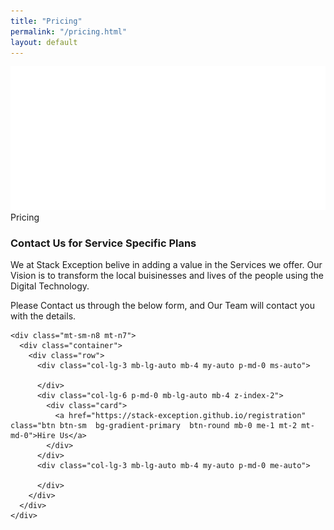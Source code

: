 ```yaml
---
title: "Pricing"
permalink: "/pricing.html"
layout: default
---
```


<!-- <section class="py-7">
    <div class="container">
      <div class="row">
        <div class="col-lg-8">
          <h3 class="text-gradient text-primary mb-0 mt-2">Read More About Us</h3>
          <h3>The most important</h3>
          <p>Pain is what we go through as we become older. We get insulted by others, lose trust for those others. We get back stabbed by friends. It becomes harder for us to give others a hand.</p>
        </div>
      </div>
      <div class="row mt-5">
        <div class="col-md-4">
          <div class="p-3 text-start ps-0">
            <div class="icon">
              <svg class="text-primary" width="25px" height="25px" viewBox="0 0 43 36" version="1.1" xmlns="http://www.w3.org/2000/svg" xmlns:xlink="http://www.w3.org/1999/xlink">
                <title>credit-card</title>
                <g stroke="none" stroke-width="1" fill="none" fill-rule="evenodd">
                  <g transform="translate(-2169.000000, -745.000000)" fill="#FFFFFF" fill-rule="nonzero">
                    <g transform="translate(1716.000000, 291.000000)">
                      <g id="credit-card" transform="translate(453.000000, 454.000000)">
                        <path class="color-background" d="M43,10.7482083 L43,3.58333333 C43,1.60354167 41.3964583,0 39.4166667,0 L3.58333333,0 C1.60354167,0 0,1.60354167 0,3.58333333 L0,10.7482083 L43,10.7482083 Z" opacity="0.593633743"></path>
                        <path class="color-foreground" d="M0,16.125 L0,32.25 C0,34.2297917 1.60354167,35.8333333 3.58333333,35.8333333 L39.4166667,35.8333333 C41.3964583,35.8333333 43,34.2297917 43,32.25 L43,16.125 L0,16.125 Z M19.7083333,26.875 L7.16666667,26.875 L7.16666667,23.2916667 L19.7083333,23.2916667 L19.7083333,26.875 Z M35.8333333,26.875 L28.6666667,26.875 L28.6666667,23.2916667 L35.8333333,23.2916667 L35.8333333,26.875 Z"></path>
                      </g>
                    </g>
                  </g>
                </g>
              </svg>
            </div>
            <h5 class="mt-4 mb-4 font-weight-bolder">
              Global payments in a single integration
            </h5>
            <div class="p-3 d-flex px-0 py-1">
              <div>
                <i class="fas fa-check text-primary text-sm" aria-hidden="true"></i>
              </div>
              <div class="ps-3">
                <span class="text-sm font-weight-bold">120+ global currenices</span>
              </div>
            </div>
            <div class="p-3 d-flex px-0 py-1">
              <div>
                <i class="fas fa-check text-primary text-sm" aria-hidden="true"></i>
              </div>
              <div class="ps-3">
                <span class="text-sm font-weight-bold">Global payment</span>
              </div>
            </div>
          </div>
        </div>
        <div class="col-md-4">
          <div class="p-3 text-start ps-0">
            <div class="icon">
              <svg class="text-primary" width="25px" height="25px" viewBox="0 0 46 42" version="1.1" xmlns="http://www.w3.org/2000/svg" xmlns:xlink="http://www.w3.org/1999/xlink">
                <title>customer-support</title>
                <g stroke="none" stroke-width="1" fill="none" fill-rule="evenodd">
                  <g transform="translate(-1717.000000, -291.000000)" fill="#FFFFFF" fill-rule="nonzero">
                    <g transform="translate(1716.000000, 291.000000)">
                      <g transform="translate(1.000000, 0.000000)">
                        <path class="color-background" d="M45,0 L26,0 C25.447,0 25,0.447 25,1 L25,20 C25,20.379 25.214,20.725 25.553,20.895 C25.694,20.965 25.848,21 26,21 C26.212,21 26.424,20.933 26.6,20.8 L34.333,15 L45,15 C45.553,15 46,14.553 46,14 L46,1 C46,0.447 45.553,0 45,0 Z" opacity="0.59858631"></path>
                        <path class="color-foreground" d="M22.883,32.86 C20.761,32.012 17.324,31 13,31 C8.676,31 5.239,32.012 3.116,32.86 C1.224,33.619 0,35.438 0,37.494 L0,41 C0,41.553 0.447,42 1,42 L25,42 C25.553,42 26,41.553 26,41 L26,37.494 C26,35.438 24.776,33.619 22.883,32.86 Z"></path>
                        <path class="color-foreground" d="M13,28 C17.432,28 21,22.529 21,18 C21,13.589 17.411,10 13,10 C8.589,10 5,13.589 5,18 C5,22.529 8.568,28 13,28 Z"></path>
                      </g>
                    </g>
                  </g>
                </g>
              </svg>
            </div>
            <h5 class="mt-4 mb-4 font-weight-bolder">
              24/7 email, phone and chat support
            </h5>
            <div class="p-3 d-flex px-0 py-1">
              <div>
                <i class="fas fa-check text-primary text-sm" aria-hidden="true"></i>
              </div>
              <div class="ps-3">
                <span class="text-sm font-weight-bold">24/7 support</span>
              </div>
            </div>
            <div class="p-3 d-flex px-0 py-1">
              <div>
                <i class="fas fa-check text-primary text-sm" aria-hidden="true"></i>
              </div>
              <div class="ps-3">
                <span class="text-sm font-weight-bold">Fast responses</span>
              </div>
            </div>
          </div>
        </div>
        <div class="col-md-4">
          <div class="p-3 text-start ps-0">
            <div class="icon">
              <svg class="text-primary" width="25px" height="25px" viewBox="0 0 40 40" version="1.1" xmlns="http://www.w3.org/2000/svg" xmlns:xlink="http://www.w3.org/1999/xlink">
                <title>spaceship</title>
                <g stroke="none" stroke-width="1" fill="none" fill-rule="evenodd">
                  <g transform="translate(-1720.000000, -592.000000)" fill="#FFFFFF" fill-rule="nonzero">
                    <g transform="translate(1716.000000, 291.000000)">
                      <g transform="translate(4.000000, 301.000000)">
                        <path class="color-foreground" d="M39.3,0.706666667 C38.9660984,0.370464027 38.5048767,0.192278529 38.0316667,0.216666667 C14.6516667,1.43666667 6.015,22.2633333 5.93166667,22.4733333 C5.68236407,23.0926189 5.82664679,23.8009159 6.29833333,24.2733333 L15.7266667,33.7016667 C16.2013871,34.1756798 16.9140329,34.3188658 17.535,34.065 C17.7433333,33.98 38.4583333,25.2466667 39.7816667,1.97666667 C39.8087196,1.50414529 39.6335979,1.04240574 39.3,0.706666667 Z M25.69,19.0233333 C24.7367525,19.9768687 23.3029475,20.2622391 22.0572426,19.7463614 C20.8115377,19.2304837 19.9992882,18.0149658 19.9992882,16.6666667 C19.9992882,15.3183676 20.8115377,14.1028496 22.0572426,13.5869719 C23.3029475,13.0710943 24.7367525,13.3564646 25.69,14.31 C26.9912731,15.6116662 26.9912731,17.7216672 25.69,19.0233333 L25.69,19.0233333 Z"></path>
                        <path class="color-foreground" d="M1.855,31.4066667 C3.05106558,30.2024182 4.79973884,29.7296005 6.43969145,30.1670277 C8.07964407,30.6044549 9.36054508,31.8853559 9.7979723,33.5253085 C10.2353995,35.1652612 9.76258177,36.9139344 8.55833333,38.11 C6.70666667,39.9616667 0,40 0,40 C0,40 0,33.2566667 1.855,31.4066667 Z"></path>
                        <path class="color-background" d="M17.2616667,3.90166667 C12.4943643,3.07192755 7.62174065,4.61673894 4.20333333,8.04166667 C3.31200265,8.94126033 2.53706177,9.94913142 1.89666667,11.0416667 C1.5109569,11.6966059 1.61721591,12.5295394 2.155,13.0666667 L5.47,16.3833333 C8.55036617,11.4946947 12.5559074,7.25476565 17.2616667,3.90166667 L17.2616667,3.90166667 Z" opacity="0.598539807"></path>
                        <path class="color-background" d="M36.0983333,22.7383333 C36.9280725,27.5056357 35.3832611,32.3782594 31.9583333,35.7966667 C31.0587397,36.6879974 30.0508686,37.4629382 28.9583333,38.1033333 C28.3033941,38.4890431 27.4704606,38.3827841 26.9333333,37.845 L23.6166667,34.53 C28.5053053,31.4496338 32.7452344,27.4440926 36.0983333,22.7383333 L36.0983333,22.7383333 Z" opacity="0.598539807"></path>
                      </g>
                    </g>
                  </g>
                </g>
              </svg>
            </div>
            <h5 class="mt-4 mb-4 font-weight-bolder">
              Working with the latest technologies
            </h5>
            <div class="p-3 d-flex px-0 py-1">
              <div>
                <i class="fas fa-check text-primary text-sm" aria-hidden="true"></i>
              </div>
              <div class="ps-3">
                <span class="text-sm font-weight-bold">Custom apps</span>
              </div>
            </div>
            <div class="p-3 d-flex px-0 py-1">
              <div>
                <i class="fas fa-check text-primary text-sm" aria-hidden="true"></i>
              </div>
              <div class="ps-3">
                <span class="text-sm font-weight-bold">Best technologies</span>
              </div>
            </div>
          </div>
        </div>
      </div>
      <div class="row mt-5">
        <div class="col-md-4">
          <div class="p-3 text-start ps-0">
            <div class="icon">
              <svg class="text-primary" width="25px" height="25px" viewBox="0 0 42 42" version="1.1" xmlns="http://www.w3.org/2000/svg" xmlns:xlink="http://www.w3.org/1999/xlink">
                <title>box-3d</title>
                <g stroke="none" stroke-width="1" fill="none" fill-rule="evenodd">
                  <g transform="translate(-2322.000000, -912.000000)" fill-rule="nonzero">
                    <g transform="translate(1716.000000, 904.000000)">
                      <g id="box-3d" transform="translate(606.000000, 8.000000)">
                        <path class="color-background" d="M22.7597136,19.3090182 L38.8987031,11.2395234 C39.3926816,10.9925342 39.592906,10.3918611 39.3459167,9.89788265 C39.249157,9.70436312 39.0922432,9.5474453 38.8987261,9.45068056 L20.2741875,0.1378125 L20.2741875,0.1378125 C19.905375,-0.04725 19.469625,-0.04725 19.0995,0.1378125 L3.1011696,8.13815822 C2.60720568,8.38517662 2.40701679,8.98586148 2.6540352,9.4798254 C2.75080129,9.67332903 2.90771305,9.83023153 3.10122239,9.9269862 L21.8652864,19.3090182 C22.1468139,19.4497819 22.4781861,19.4497819 22.7597136,19.3090182 Z" fill="#FF0080"></path>
                        <path class="color-foreground" d="M23.625,22.429159 L23.625,39.8805372 C23.625,40.4328219 24.0727153,40.8805372 24.625,40.8805372 C24.7802551,40.8805372 24.9333778,40.8443874 25.0722402,40.7749511 L41.2741875,32.673375 L41.2741875,32.673375 C41.719125,32.4515625 42,31.9974375 42,31.5 L42,14.241659 C42,13.6893742 41.5522847,13.241659 41,13.241659 C40.8447549,13.241659 40.6916418,13.2778041 40.5527864,13.3472318 L24.1777864,21.5347318 C23.8390024,21.7041238 23.625,22.0503869 23.625,22.429159 Z" fill="#7928CA"></path>
                        <path class="color-foreground" d="M20.4472136,21.5347318 L1.4472136,12.0347318 C0.953235098,11.7877425 0.352562058,11.9879669 0.105572809,12.4819454 C0.0361450918,12.6208008 6.47121774e-16,12.7739139 0,12.929159 L0,30.1875 L0,30.1875 C0,30.6849375 0.280875,31.1390625 0.7258125,31.3621875 L19.5528096,40.7750766 C20.0467945,41.0220531 20.6474623,40.8218132 20.8944388,40.3278283 C20.963859,40.1889789 21,40.0358742 21,39.8806379 L21,22.429159 C21,22.0503869 20.7859976,21.7041238 20.4472136,21.5347318 Z" fill="#7928CA"></path>
                      </g>
                    </g>
                  </g>
                </g>
              </svg>
            </div>
            <h5 class="mt-4 mb-4 font-weight-bolder">
              Fast and secure payments over the world
            </h5>
            <div class="p-3 d-flex px-0 py-1">
              <div>
                <i class="fas fa-check text-primary text-sm" aria-hidden="true"></i>
              </div>
              <div class="ps-3">
                <span class="text-sm font-weight-bold">Full time access</span>
              </div>
            </div>
            <div class="p-3 d-flex px-0 py-1">
              <div>
                <i class="fas fa-check text-primary text-sm" aria-hidden="true"></i>
              </div>
              <div class="ps-3">
                <span class="text-sm font-weight-bold">Transparent transactions</span>
              </div>
            </div>
          </div>
        </div>
        <div class="col-md-4">
          <div class="p-3 text-start ps-0">
            <div class="icon">
              <svg class="text-primary" width="25px" height="25px" viewBox="0 0 40 43" version="1.1" xmlns="http://www.w3.org/2000/svg" xmlns:xlink="http://www.w3.org/1999/xlink">
                <title>archive-drawer</title>
                <g stroke="none" stroke-width="1" fill="none" fill-rule="evenodd">
                  <g transform="translate(-2020.000000, -911.000000)" fill-rule="nonzero">
                    <g transform="translate(1716.000000, 904.000000)">
                      <g id="archive-drawer" transform="translate(304.000000, 7.000000)">
                        <rect class="color-background" fill="#FF0080" x="5.33333333" y="5.33333333" width="29.3333333" height="2.66666667"></rect>
                        <rect class="color-background" fill="#FF0080" x="10.6666667" y="0" width="18.6666667" height="2.66666667"></rect>
                        <path class="color-foreground" d="M38.6666667,10.6666667 L1.33333333,10.6666667 C0.596953667,10.6666667 0,11.2636203 0,12 L0,41.3333333 C0,42.069713 0.596953667,42.6666667 1.33333333,42.6666667 L38.6666667,42.6666667 C39.4030463,42.6666667 40,42.069713 40,41.3333333 L40,12 C40,11.2636203 39.4030463,10.6666667 38.6666667,10.6666667 Z M29.3333333,25.3333333 C29.3333333,26.069713 28.7363797,26.6666667 28,26.6666667 L12,26.6666667 C11.2636203,26.6666667 10.6666667,26.069713 10.6666667,25.3333333 L10.6666667,20 L13.3333333,20 L13.3333333,24 L26.6666667,24 L26.6666667,20 L29.3333333,20 L29.3333333,25.3333333 Z" fill="#7928CA"></path>
                      </g>
                    </g>
                  </g>
                </g>
              </svg>
            </div>
            <h5 class="mt-4 mb-4 font-weight-bolder">
              Financial reconciliation and reporting
            </h5>
            <div class="p-3 d-flex px-0 py-1">
              <div>
                <i class="fas fa-check text-primary text-sm" aria-hidden="true"></i>
              </div>
              <div class="ps-3">
                <span class="text-sm font-weight-bold">5.000+ archives</span>
              </div>
            </div>
            <div class="p-3 d-flex px-0 py-1">
              <div>
                <i class="fas fa-check text-primary text-sm" aria-hidden="true"></i>
              </div>
              <div class="ps-3">
                <span class="text-sm font-weight-bold">Real-time reporting</span>
              </div>
            </div>
          </div>
        </div>
        <div class="col-md-4">
          <div class="p-3 text-start ps-0">
            <div class="icon">
              <svg class="text-primary" width="25px" height="25px" viewBox="0 0 42 42" version="1.1" xmlns="http://www.w3.org/2000/svg" xmlns:xlink="http://www.w3.org/1999/xlink">
                <title>office</title>
                <g stroke="none" stroke-width="1" fill="none" fill-rule="evenodd">
                  <g transform="translate(-1869.000000, -909.000000)" fill-rule="nonzero">
                    <g transform="translate(1716.000000, 904.000000)">
                      <g transform="translate(153.000000, 5.000000)">
                        <path class="color-background" d="M12.25,17.5 L8.75,17.5 L8.75,1.75 C8.75,0.78225 9.53225,0 10.5,0 L31.5,0 C32.46775,0 33.25,0.78225 33.25,1.75 L33.25,12.25 L29.75,12.25 L29.75,3.5 L12.25,3.5 L12.25,17.5 Z" fill="#FF0080"></path>
                        <path class="color-foreground" d="M40.25,14 L24.5,14 C23.53225,14 22.75,14.78225 22.75,15.75 L22.75,38.5 L19.25,38.5 L19.25,22.75 C19.25,21.78225 18.46775,21 17.5,21 L1.75,21 C0.78225,21 0,21.78225 0,22.75 L0,40.25 C0,41.21775 0.78225,42 1.75,42 L40.25,42 C41.21775,42 42,41.21775 42,40.25 L42,15.75 C42,14.78225 41.21775,14 40.25,14 Z M12.25,36.75 L7,36.75 L7,33.25 L12.25,33.25 L12.25,36.75 Z M12.25,29.75 L7,29.75 L7,26.25 L12.25,26.25 L12.25,29.75 Z M35,36.75 L29.75,36.75 L29.75,33.25 L35,33.25 L35,36.75 Z M35,29.75 L29.75,29.75 L29.75,26.25 L35,26.25 L35,29.75 Z M35,22.75 L29.75,22.75 L29.75,19.25 L35,19.25 L35,22.75 Z" fill="#7928CA"></path>
                      </g>
                    </g>
                  </g>
                </g>
              </svg>
            </div>
            <h5 class="mt-4 mb-4 font-weight-bolder">
              Developer platform and third-party integrations
            </h5>
            <div class="p-3 d-flex px-0 py-1">
              <div>
                <i class="fas fa-check text-primary text-sm" aria-hidden="true"></i>
              </div>
              <div class="ps-3">
                <span class="text-sm font-weight-bold">Over 100 extensions</span>
              </div>
            </div>
            <div class="p-3 d-flex px-0 py-1">
              <div>
                <i class="fas fa-check text-primary text-sm" aria-hidden="true"></i>
              </div>
              <div class="ps-3">
                <span class="text-sm font-weight-bold">Developer Dashboard</span>
              </div>
            </div>
          </div>
        </div>
      </div>
    </div>
  </section> -->


<section class="py-lg-7 pb-5">
    <div class="bg-gradient-dark position-relative m-3 border-radius-xl">
      <img src="../assets/img/shapes/waves-white.svg" alt="pattern-lines" class="position-absolute start-0 top-md-0 w-100 opacity-6">
      <div class="container pb-lg-9 pb-7 pt-7 postion-relative z-index-2">
        <div class="row">
          <div class="col-md-8 mx-auto text-center">
            <span class="badge bg-gradient-info mb-2">Pricing</span>
            <h3 class="text-white">Contact Us for Service Specific Plans</h3>
            <p class="text-white">We at Stack Exception belive in adding a value in the Services we offer. Our Vision is to transform the local buisinesses and lives of the people using the Digital Technology.</p>
            <p class="text-white">Please Contact us through the below form, and Our Team will contact you with the details.</p>
          </div>
        </div>
      </div>
    </div>
    
    <div class="mt-sm-n8 mt-n7">
      <div class="container">
        <div class="row">
          <div class="col-lg-3 mb-lg-auto mb-4 my-auto p-md-0 ms-auto">
            
          </div>
          <div class="col-lg-6 p-md-0 mb-lg-auto mb-4 z-index-2">
            <div class="card">
              <a href="https://stack-exception.github.io/registration" class="btn btn-sm  bg-gradient-primary  btn-round mb-0 me-1 mt-2 mt-md-0">Hire Us</a>
            </div>
          </div>
          <div class="col-lg-3 mb-lg-auto mb-4 my-auto p-md-0 me-auto">
            
          </div>
        </div>
      </div>
    </div>
    
    
<!-- <div class="mt-sm-n8 mt-n7">
      <div class="container">
        <div class="row">
          <div class="col-lg-3 mb-lg-auto mb-4 my-auto p-md-0 ms-auto">
            <div class="card border-radius-top-end-lg-0 border-radius-bottom-end-lg-0">
              <div class="card-header text-center pt-4 pb-3">
                <h6 class="text-dark opacity-8 text mb-0">Starter</h6>
                <h1 class="font-weight-bolder">
                  <small>$</small>199
                </h1>
              </div>
              <div class="card-body mx-auto pt-0">
                <div class="justify-content-start d-flex px-2 py-1">
                  <div>
                    <i class="fas fa-check text-info text-sm" aria-hidden="true"></i>
                  </div>
                  <div class="ps-2">
                    <span class="text-sm">Complete documentation</span>
                  </div>
                </div>
                <div class="justify-content-start d-flex px-2 py-1">
                  <div>
                    <i class="fas fa-check text-info text-sm" aria-hidden="true"></i>
                  </div>
                  <div class="ps-2">
                    <span class="text-sm">Working materials in Sketch</span>
                  </div>
                </div>
                <div class="justify-content-start d-flex px-2 py-1">
                  <div>
                    <i class="fas fa-check text-info text-sm" aria-hidden="true"></i>
                  </div>
                  <div class="ps-2">
                    <span class="text-sm">500MB cloud storage</span>
                  </div>
                </div>
                <div class="justify-content-start d-flex px-2 py-1">
                  <div>
                    <i class="fas fa-check text-info text-sm" aria-hidden="true"></i>
                  </div>
                  <div class="ps-2">
                    <span class="text-sm">Lite support</span>
                  </div>
                </div>
              </div>
              <div class="card-footer pt-0">
                <a href="javascript:;" class="btn w-100 bg-gradient-dark mb-0">
                  Buy now
                </a>
              </div>
            </div>
          </div>
          <div class="col-lg-3 p-md-0 mb-lg-auto mb-4 z-index-2">
            <div class="card">
              <div class="card-header text-center pt-4 pb-3">
                <h6 class="text-dark opacity-8 text mb-0 mt-2">Pro</h6>
                <h1 class="font-weight-bolder">
                  <small>$</small>299
                </h1>
              </div>
              <div class="card-body mx-auto pt-0">
                <div class="justify-content-start d-flex px-2 py-1">
                  <div>
                    <i class="fas fa-check text-info text-sm" aria-hidden="true"></i>
                  </div>
                  <div class="ps-2">
                    <span class="text-sm">Complete documentation</span>
                  </div>
                </div>
                <div class="justify-content-start d-flex px-2 py-1">
                  <div>
                    <i class="fas fa-check text-info text-sm" aria-hidden="true"></i>
                  </div>
                  <div class="ps-2">
                    <span class="text-sm">Working materials in Sketch</span>
                  </div>
                </div>
                <div class="justify-content-start d-flex px-2 py-1">
                  <div>
                    <i class="fas fa-check text-info text-sm" aria-hidden="true"></i>
                  </div>
                  <div class="ps-2">
                    <span class="text-sm">100GB cloud storage</span>
                  </div>
                </div>
                <div class="justify-content-start d-flex px-2 py-1">
                  <div>
                    <i class="fas fa-check text-info text-sm" aria-hidden="true"></i>
                  </div>
                  <div class="ps-2">
                    <span class="text-sm">500 team members</span>
                  </div>
                </div>
                <div class="justify-content-start d-flex px-2 py-1">
                  <div>
                    <i class="fas fa-check text-info text-sm" aria-hidden="true"></i>
                  </div>
                  <div class="ps-2">
                    <span class="text-sm">Premium support</span>
                  </div>
                </div>
              </div>
              <div class="card-footer pt-0">
                <a href="javascript:;" class="btn btn-icon bg-gradient-info d-block mb-0">
                  Try Pro
                  <i class="fas fa-arrow-right ms-1" aria-hidden="true"></i>
                </a>
              </div>
            </div>
          </div>
          <div class="col-lg-3 mb-lg-auto mb-4 my-auto p-md-0 me-auto">
            <div class="card border-radius-top-start-lg-0 border-radius-bottom-start-lg-0">
              <div class="card-header text-center pt-4 pb-2">
                <h6 class="text-dark opacity-8 text mb-0">Premium</h6>
                <h1 class="font-weight-bolder">
                  <small>$</small>399
                </h1>
              </div>
              <div class="card-body mx-auto pt-0">
                <div class="justify-content-start d-flex px-2 py-1 py-1">
                  <div>
                    <i class="fas fa-check text-info text-sm" aria-hidden="true"></i>
                  </div>
                  <div class="ps-2">
                    <span class="text-sm">Complete documentation</span>
                  </div>
                </div>
                <div class="justify-content-start d-flex px-2 py-1 py-1">
                  <div>
                    <i class="fas fa-check text-info text-sm" aria-hidden="true"></i>
                  </div>
                  <div class="ps-2">
                    <span class="text-sm">Working materials in Sketch</span>
                  </div>
                </div>
                <div class="justify-content-start d-flex px-2 py-1 py-1">
                  <div>
                    <i class="fas fa-check text-info text-sm" aria-hidden="true"></i>
                  </div>
                  <div class="ps-2">
                    <span class="text-sm">2GB cloud storage</span>
                  </div>
                </div>
                <div class="justify-content-start d-flex px-2 py-1">
                  <div>
                    <i class="fas fa-check text-info text-sm" aria-hidden="true"></i>
                  </div>
                  <div class="ps-2">
                    <span class="text-sm">Premium support</span>
                  </div>
                </div>
              </div>
              <div class="card-footer pt-0">
                <a href="javascript:;" class="btn w-100 bg-gradient-dark mb-0">Buy now</a>
              </div>
            </div>
          </div>
        </div>
      </div>
    </div> -->
  </section>
